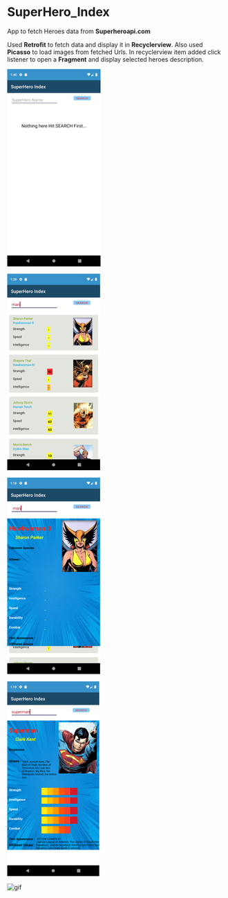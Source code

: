 # SuperHero_Index
App to fetch Heroes data from **Superheroapi.com**

Used **Retrofit** to fetch data and display it in **Recyclerview**. Also used **Picasso** to load images from fetched Urls.
In recyclerview item added click listener to open a **Fragment** and display selected heroes description. 

![Image1](./App_Screenshots/Empty_List.png)

![Image2](./App_Screenshots/Populated_List.png)

![Image3](./App_Screenshots/Fragment_No_Values.png)

![Image4](./App_Screenshots/Fragment.png)

![gif](./App_Screenshots/App_Working.gif)





